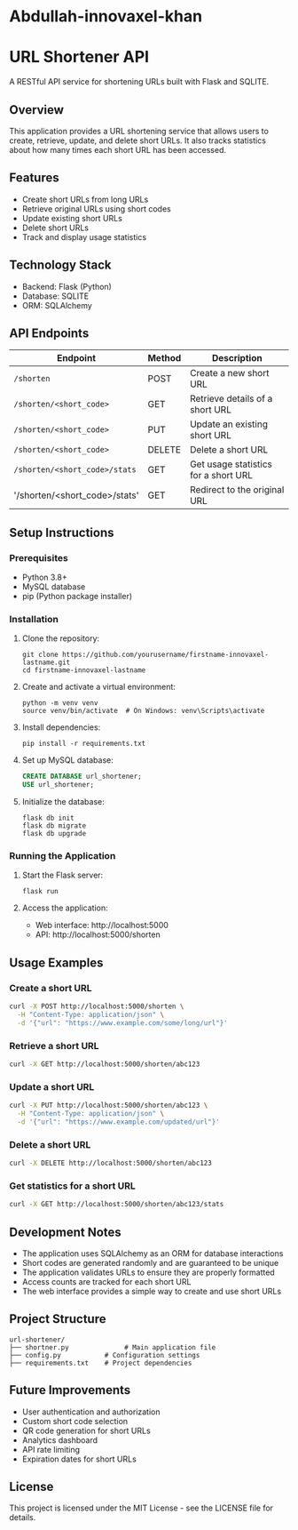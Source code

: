 # Abdullah-innovaxel-khan
# URL Shortener API

A RESTful API service for shortening URLs built with Flask and SQLITE.

## Overview

This application provides a URL shortening service that allows users to create, retrieve, update, and delete short URLs. It also tracks statistics about how many times each short URL has been accessed.

## Features

- Create short URLs from long URLs
- Retrieve original URLs using short codes
- Update existing short URLs
- Delete short URLs
- Track and display usage statistics

## Technology Stack

- Backend: Flask (Python)
- Database: SQLITE
- ORM: SQLAlchemy

## API Endpoints

| Endpoint | Method | Description |
|----------|--------|-------------|
| `/shorten` | POST | Create a new short URL |
| `/shorten/<short_code>` | GET | Retrieve details of a short URL |
| `/shorten/<short_code>` | PUT | Update an existing short URL |
| `/shorten/<short_code>` | DELETE | Delete a short URL |
| `/shorten/<short_code>/stats` | GET | Get usage statistics for a short URL |
| '/shorten/<short_code>/stats' | GET | Redirect to the original URL |

## Setup Instructions

### Prerequisites

- Python 3.8+
- MySQL database
- pip (Python package installer)

### Installation

1. Clone the repository:
   ```
   git clone https://github.com/yourusername/firstname-innovaxel-lastname.git
   cd firstname-innovaxel-lastname
   ```

2. Create and activate a virtual environment:
   ```
   python -m venv venv
   source venv/bin/activate  # On Windows: venv\Scripts\activate
   ```

3. Install dependencies:
   ```
   pip install -r requirements.txt
   ```

4. Set up MySQL database:
   ```sql
   CREATE DATABASE url_shortener;
   USE url_shortener;
   ```


5. Initialize the database:
   ```
   flask db init
   flask db migrate
   flask db upgrade
   ```

### Running the Application

1. Start the Flask server:
   ```
   flask run
   ```

2. Access the application:
   - Web interface: http://localhost:5000
   - API: http://localhost:5000/shorten

## Usage Examples

### Create a short URL

```bash
curl -X POST http://localhost:5000/shorten \
  -H "Content-Type: application/json" \
  -d '{"url": "https://www.example.com/some/long/url"}'
```

### Retrieve a short URL

```bash
curl -X GET http://localhost:5000/shorten/abc123
```

### Update a short URL

```bash
curl -X PUT http://localhost:5000/shorten/abc123 \
  -H "Content-Type: application/json" \
  -d '{"url": "https://www.example.com/updated/url"}'
```

### Delete a short URL

```bash
curl -X DELETE http://localhost:5000/shorten/abc123
```

### Get statistics for a short URL

```bash
curl -X GET http://localhost:5000/shorten/abc123/stats
```

## Development Notes

- The application uses SQLAlchemy as an ORM for database interactions
- Short codes are generated randomly and are guaranteed to be unique
- The application validates URLs to ensure they are properly formatted
- Access counts are tracked for each short URL
- The web interface provides a simple way to create and use short URLs

## Project Structure

```
url-shortener/
├── shortner.py              # Main application file
├── config.py           # Configuration settings
├── requirements.txt    # Project dependencies
```

## Future Improvements

- User authentication and authorization
- Custom short code selection
- QR code generation for short URLs
- Analytics dashboard
- API rate limiting
- Expiration dates for short URLs

## License

This project is licensed under the MIT License - see the LICENSE file for details.
